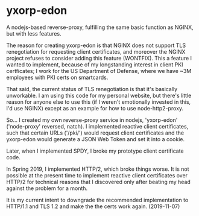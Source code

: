 # yxorp-edon

A nodejs-based reverse-proxy, fulfilling the same basic function as NGINX, but with less features.

The reason for creating yxorp-edon is that NGINX does not support TLS renegotiation for requesting client certificates, and moreover the NGINX project refuses to consider adding this feature (WONTFIX).   This a feature I wanted to implement, because of my longstanding interest in client PKI certficates; I work for the US Department of Defense, where we have ~3M employees with PKI certs on smartcards.  

That said, the current status of TLS renegotiation is that it's basically unworkable.  I am using this code for my personal website, but there's little reason for anyone else to use this (if I weren't emotionally invested in this, I'd use NGINX) except as an example for how to use node-http2-proxy.

So... I created my own reverse-proxy service in nodejs, 'yxorp-edon' ('node-proxy' reversed, natch).  I  implemented reactive client certificates, such that certain URLs ('/pki/') would request client certificates and the yxorp-edon would generate a JSON Web Token and set it into a cookie. 

Later, when I implemented SPDY, I broke my prototype client certificate code.

In Spring 2019, I implemented HTTP/2, which broke things worse.  It is not possible at the present time to implement reactive client certificates over HTTP/2 for technical reasons that I discovered only after beating my head against the problem for a month.   

It is my current intent to downgrade the recommended implementation to HTTP/1.1 and TLS 1.2 and make the the certs work again. (2019-11-07)
